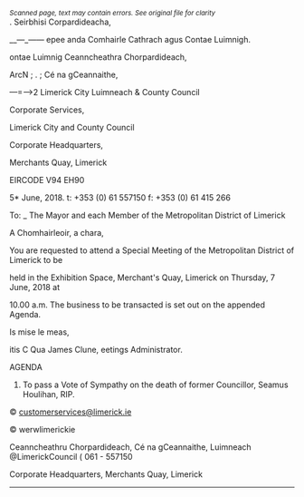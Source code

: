 *<small>Scanned page, text may contain errors. See original file for clarity</small>*  
. Seirbhisi Corpardideacha,

__—_—— epee anda Comhairle Cathrach agus Contae Luimnigh.

ontae Luimnig Ceanncheathra Chorpardideach,

ArcN ; . ; Cé na gCeannaithe,

—=—>2 Limerick City Luimneach
& County Council

Corporate Services,

Limerick City and County Council

Corporate Headquarters,

Merchants Quay,
Limerick

EIRCODE V94 EH90

5* June, 2018. t: +353 (0) 61 557150
f: +353 (0) 61 415 266

To: _ The Mayor and each Member of the Metropolitan District of Limerick

A Chomhairleoir, a chara,

You are requested to attend a Special Meeting of the Metropolitan District of Limerick to be

held in the Exhibition Space, Merchant's Quay, Limerick on Thursday, 7 June, 2018 at

10.00 a.m. The business to be transacted is set out on the appended Agenda.

Is mise le meas,

itis C Qua
James Clune,
eetings Administrator.

AGENDA

1. To pass a Vote of Sympathy on the death of former Councillor, Seamus Houlihan, RIP.

© customerservices@limerick.ie

© werwlimerickie

Ceanncheathru Chorpardideach, Cé na gCeannaithe, Luimneach @LimerickCouncil
( 061 - 557150

Corporate Headquarters, Merchants Quay, Limerick

---
